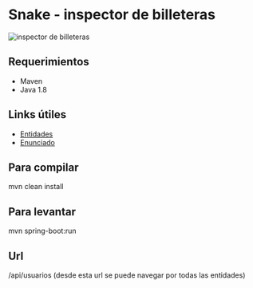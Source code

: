 # Snake - inspector de billeteras

![inspector de billeteras](https://i.ytimg.com/vi/SBSIotb48Jc/hqdefault.jpg)

## Requerimientos
- Maven
- Java 1.8

## Links útiles
* [Entidades](https://drive.google.com/file/d/1zwPUHzhI3LDzClJPeA2sCS8lPmJ7Yh3X/view?usp=sharing)
* [Enunciado](https://docs.google.com/document/d/e/2PACX-1vRLeXzBReqD6_mOCdQL-N6-zrgQjLa7CRfaPn_k4oVKGXnlZdwEhEv3oYhMv7jmFw1xSLJh7GZFPswi/pub)

## Para compilar 
mvn clean install

## Para levantar
mvn spring-boot:run


## Url
/api/usuarios (desde esta url se puede navegar por todas las entidades)

